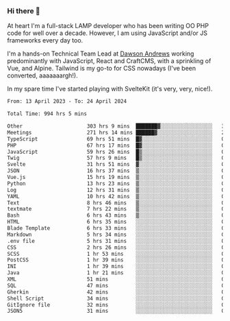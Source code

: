 ### Hi there 👋

<!--
**JamesNock/JamesNock** is a ✨ _special_ ✨ repository because its `README.md` (this file) appears on your GitHub profile.

Here are some ideas to get you started:

- 🔭 I’m currently working on ...
- 🌱 I’m currently learning ...
- 👯 I’m looking to collaborate on ...
- 🤔 I’m looking for help with ...
- 💬 Ask me about ...
- 📫 How to reach me: ...
- 😄 Pronouns: ...
- ⚡ Fun fact: ...
-->
At heart I'm a full-stack LAMP developer who has been writing OO PHP code for well over a decade. However, I am using JavaScript and/or JS frameworks every day too.

I'm a hands-on Technical Team Lead at [Dawson Andrews](https://www.dawsonandrews.com/) working predominantly with JavaScript, React and CraftCMS, with a sprinkling of Vue, and Alpine. Tailwind is my go-to for CSS nowadays (I've been converted, aaaaaaargh!).

In my spare time I've started playing with SvelteKit (it's very, very, nice!).

<!--START_SECTION:waka-->

```txt
From: 13 April 2023 - To: 24 April 2024

Total Time: 994 hrs 5 mins

Other                     303 hrs 9 mins  ███████▓░░░░░░░░░░░░░░░░░   30.50 %
Meetings                  271 hrs 14 mins ██████▓░░░░░░░░░░░░░░░░░░   27.29 %
TypeScript                69 hrs 51 mins  █▓░░░░░░░░░░░░░░░░░░░░░░░   07.03 %
PHP                       67 hrs 17 mins  █▓░░░░░░░░░░░░░░░░░░░░░░░   06.77 %
JavaScript                59 hrs 26 mins  █▒░░░░░░░░░░░░░░░░░░░░░░░   05.98 %
Twig                      57 hrs 9 mins   █▒░░░░░░░░░░░░░░░░░░░░░░░   05.75 %
Svelte                    31 hrs 51 mins  ▓░░░░░░░░░░░░░░░░░░░░░░░░   03.21 %
JSON                      16 hrs 37 mins  ▒░░░░░░░░░░░░░░░░░░░░░░░░   01.67 %
Vue.js                    15 hrs 19 mins  ▒░░░░░░░░░░░░░░░░░░░░░░░░   01.54 %
Python                    13 hrs 23 mins  ▒░░░░░░░░░░░░░░░░░░░░░░░░   01.35 %
Log                       12 hrs 31 mins  ▒░░░░░░░░░░░░░░░░░░░░░░░░   01.26 %
YAML                      10 hrs 42 mins  ▒░░░░░░░░░░░░░░░░░░░░░░░░   01.08 %
Text                      8 hrs 46 mins   ▒░░░░░░░░░░░░░░░░░░░░░░░░   00.88 %
textmate                  7 hrs 22 mins   ▒░░░░░░░░░░░░░░░░░░░░░░░░   00.74 %
Bash                      6 hrs 43 mins   ▒░░░░░░░░░░░░░░░░░░░░░░░░   00.68 %
HTML                      6 hrs 35 mins   ░░░░░░░░░░░░░░░░░░░░░░░░░   00.66 %
Blade Template            6 hrs 33 mins   ░░░░░░░░░░░░░░░░░░░░░░░░░   00.66 %
Markdown                  5 hrs 34 mins   ░░░░░░░░░░░░░░░░░░░░░░░░░   00.56 %
.env file                 5 hrs 31 mins   ░░░░░░░░░░░░░░░░░░░░░░░░░   00.56 %
CSS                       2 hrs 26 mins   ░░░░░░░░░░░░░░░░░░░░░░░░░   00.25 %
SCSS                      1 hr 53 mins    ░░░░░░░░░░░░░░░░░░░░░░░░░   00.19 %
PostCSS                   1 hr 39 mins    ░░░░░░░░░░░░░░░░░░░░░░░░░   00.17 %
INI                       1 hr 39 mins    ░░░░░░░░░░░░░░░░░░░░░░░░░   00.17 %
Java                      1 hr 21 mins    ░░░░░░░░░░░░░░░░░░░░░░░░░   00.14 %
XML                       51 mins         ░░░░░░░░░░░░░░░░░░░░░░░░░   00.09 %
SQL                       47 mins         ░░░░░░░░░░░░░░░░░░░░░░░░░   00.08 %
Gherkin                   42 mins         ░░░░░░░░░░░░░░░░░░░░░░░░░   00.07 %
Shell Script              34 mins         ░░░░░░░░░░░░░░░░░░░░░░░░░   00.06 %
GitIgnore file            32 mins         ░░░░░░░░░░░░░░░░░░░░░░░░░   00.05 %
JSON5                     31 mins         ░░░░░░░░░░░░░░░░░░░░░░░░░   00.05 %
```

<!--END_SECTION:waka-->
